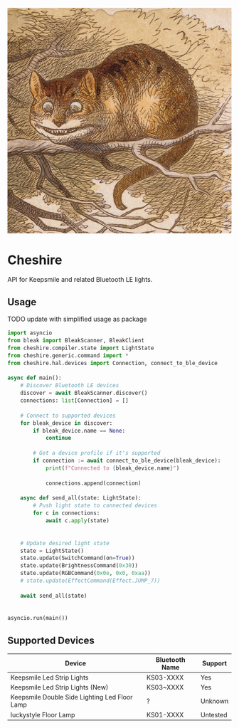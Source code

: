 ![Cheshire Cat](./docs/assets/img/cheshire.png)
# Cheshire

API for Keepsmile and related Bluetooth LE lights.


## Usage

TODO update with simplified usage as package

```python
import asyncio
from bleak import BleakScanner, BleakClient
from cheshire.compiler.state import LightState
from cheshire.generic.command import *
from cheshire.hal.devices import Connection, connect_to_ble_device

async def main():
    # Discover Bluetooth LE devices
    discover = await BleakScanner.discover()
    connections: list[Connection] = []

    # Connect to supported devices
    for bleak_device in discover:
        if bleak_device.name == None:
            continue

        # Get a device profile if it's supported
        if connection := await connect_to_ble_device(bleak_device):
            print(f"Connected to {bleak_device.name}")

            connections.append(connection)

    async def send_all(state: LightState):
        # Push light state to connected devices
        for c in connections:
            await c.apply(state)
            

    # Update desired light state
    state = LightState()
    state.update(SwitchCommand(on=True))
    state.update(BrightnessCommand(0x30))
    state.update(RGBCommand(0x0e, 0x0, 0xaa))
    # state.update(EffectCommand(Effect.JUMP_7))

    await send_all(state)


asyncio.run(main())
```

## Supported Devices
| Device | Bluetooth Name | Support |
|-|-|-|
| Keepsmile Led Strip Lights | KS03-XXXX | Yes |
| Keepsmile Led Strip Lights (New) | KS03~XXXX | Yes |
| Keepsmile Double Side Lighting Led Floor Lamp | ? | Unknown |
| luckystyle Floor Lamp | KS01-XXXX | Untested |